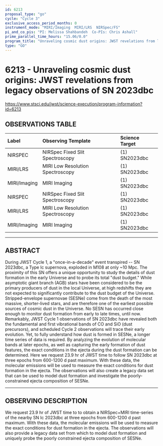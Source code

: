 ```yaml
---
id: 6213
proposal_type: "go"
cycle: "Cycle 3"
exclusive_access_period_months: 0
instrument_mode: "MIRI/Imaging  MIRI/LRS  NIRSpec/FS"
pi_and_co_pis: "PI: Melissa Shahbandeh  Co-PIs: Chris Ashall"
prime_parallel_time_hours: "15.06/0.0"
program_title: "Unraveling cosmic dust origins: JWST revelations from legacy observations of SN 2023dbc"
type: "GO"
---
```

# 6213 - Unraveling cosmic dust origins: JWST revelations from legacy observations of SN 2023dbc
https://www.stsci.edu/jwst/science-execution/program-information?id=6213
## OBSERVATIONS TABLE
| Label          | Observing Template                | Science Target |
| :------------- | :-------------------------------- | :------------- |
| NIRSPEC        | NIRSpec Fixed Slit Spectroscopy   | (1) SN2023dbc  |
| MIRI/LRS       | MIRI Low Resolution Spectroscopy  | (1) SN2023dbc  |
| MIRI/Imaging   | MIRI Imaging                      | (1) SN2023dbc  |
| NIRSPEC        | NIRSpec Fixed Slit Spectroscopy   | (1) SN2023dbc  |
| MIRI/LRS       | MIRI Low Resolution Spectroscopy  | (1) SN2023dbc  |
| MIRI/Imaging   | MIRI Imaging                      | (1) SN2023dbc  |

---

## ABSTRACT

During JWST Cycle 1, a "once-in-a-decade" event transpired -- SN 2023dbc, a Type Ic supernova, exploded in M108 at only ~10 Mpc. The proximity of this SN offers a unique opportunity to study the details of dust formation in the early Universe and to probe its total "dust budget." While asymptotic giant branch (AGB) stars have been considered to be the primary producers of dust in the local Universe, at high redshifts they are not expected to significantly contribute to the dust budget of the Universe. Stripped-envelope supernovae (SESNe) come from the death of the most massive, shorter-lived stars, and are therefore one of the earliest possible sources of cosmic dust in the Universe. No SESN has occurred close enough to monitor dust formation from early to late times, until now. Remarkably, JWST Cycle 1 observations of SN 2023dbc have revealed both the fundamental and first vibrational bands of CO and SiO (dust precursors), and scheduled Cycle 2 observations will trace their early evolution. Yet, to fully understand how dust is formed in SESNe, a longer time series of data is required. By analyzing the evolution of molecular bands at later epochs, as well as capturing the early formation of dust features, the exact conditions in the ejecta during the dust formation can be determined. Here we request 23.9 hr of JWST time to follow SN 2023dbc at three epochs from 600-1200 d past maximum. With these data, the molecular emissions will be used to measure the exact conditions for dust formation in the ejecta. The observations will also create a legacy data set that can be used to model dust formation and investigate the poorly-constrained ejecta composition of SESNe.

---

## OBSERVING DESCRIPTION

We request 23.9 hr of JWST time to to obtain a NIRSpec+MIRI time-series of the nearby SN Ic 2023dbc at three epochs from 600-1200 d past maximum. With these data, the molecular emissions will be used to measure the exact conditions for dust formation in the ejecta. The observations will also provide a legacy data set from which to model dust formation and uniquely probe the poorly constrained ejecta composition of SESNe.